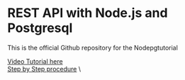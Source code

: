 # REST API with Node.js and Postgresql
This is the official Github repository for the Nodepgtutorial

[Video Tutorial here](https://youtu.be/HO5iiDaZO2E) \
[Step by Step procedure](https://www.kindsonthegenius.com/build-a-rest-api-with-node-js-and-postgresql-get-post-putdelete-step-by-step/) \
